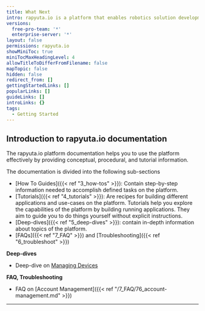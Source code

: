 ```yaml
---
title: What Next
intro: rapyuta.io is a platform that enables robotics solution development by providing the necessary software infrastructure and facilitating the interaction between multiple stakeholders who contribute to the solution development.
versions:
  free-pro-team: '*'
  enterprise-server: '*'
layout: false
permissions: rapyuta.io
showMiniToc: true
miniTocMaxHeadingLevel: 4
allowTitleToDifferFromFilename: false
mapTopic: false
hidden: false
redirect_from: []
gettingStartedLinks: []
popularLinks: []
guideLinks: []
introLinks: {}
tags:
  - Getting Started
---
```



## Introduction to rapyuta.io documentation

The rapyuta.io platform documentation helps you to use the platform effectively by providing conceptual, procedural, and tutorial information.

The documentation is divided into the following sub-sections

- [How To Guides]({{< ref "3_how-tos" >}}): Contain step-by-step information needed to accomplish defined tasks on the platform. 
- [Tutorials]({{< ref "4_tutorials" >}}): Are recipes for building different applications and use-cases on the platform. Tutorials help you explore the capabilities of the platform by building running applications. They aim to guide you to do things yourself without explicit instructions.
- [Deep-dives]({{< ref "5_deep-dives" >}}): contain in-depth information about topics of the platform. 
- [FAQs]({{< ref "7_FAQ" >}}) and [Troubleshooting]({{< ref "6_troubleshoot" >}})

<!-- Blog -->

**Deep-dives**

*  Deep-dive on [Managing Devices](/5_deep-dives/51_managing-devices)


**FAQ, Troubleshooting**

* FAQ on [Account Management]({{< ref "/7_FAQ/76_account-management.md" >}})

---

